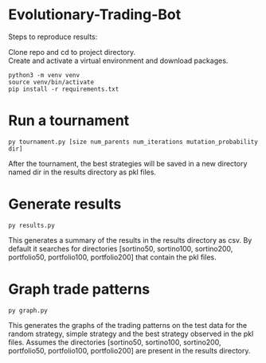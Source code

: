 # Evolutionary-Trading-Bot

Steps to reproduce results:

Clone repo and cd to project directory.  
Create and activate a virtual environment and download packages.

```console
python3 -m venv venv
source venv/bin/activate
pip install -r requirements.txt
```

# Run a tournament

```console
py tournament.py [size num_parents num_iterations mutation_probability dir]
```

After the tournament, the best strategies will be saved in a new directory named dir in the results directory as pkl files.

# Generate results

```console
py results.py
```

This generates a summary of the results in the results directory as csv. By default it searches for directories [sortino50, sortino100, sortino200, portfolio50, portfolio100, portfolio200] that contain the pkl files.

# Graph trade patterns

```console
py graph.py
```

This generates the graphs of the trading patterns on the test data for the random strategy, simple strategy and the best strategy observed in the pkl files. Assumes the directories [sortino50, sortino100, sortino200, portfolio50, portfolio100, portfolio200] are present in the results directory.
